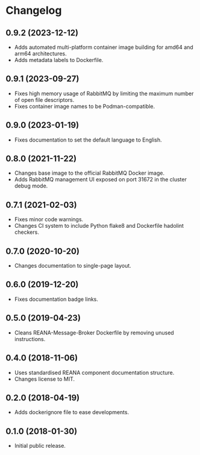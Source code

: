 # Changelog

## 0.9.2 (2023-12-12)

- Adds automated multi-platform container image building for amd64 and arm64 architectures.
- Adds metadata labels to Dockerfile.

## 0.9.1 (2023-09-27)

- Fixes high memory usage of RabbitMQ by limiting the maximum number of open file descriptors.
- Fixes container image names to be Podman-compatible.

## 0.9.0 (2023-01-19)

- Fixes documentation to set the default language to English.

## 0.8.0 (2021-11-22)

- Changes base image to the official RabbitMQ Docker image.
- Adds RabbitMQ management UI exposed on port 31672 in the cluster debug mode.

## 0.7.1 (2021-02-03)

- Fixes minor code warnings.
- Changes CI system to include Python flake8 and Dockerfile hadolint checkers.

## 0.7.0 (2020-10-20)

- Changes documentation to single-page layout.

## 0.6.0 (2019-12-20)

- Fixes documentation badge links.

## 0.5.0 (2019-04-23)

- Cleans REANA-Message-Broker Dockerfile by removing unused instructions.

## 0.4.0 (2018-11-06)

- Uses standardised REANA component documentation structure.
- Changes license to MIT.

## 0.2.0 (2018-04-19)

- Adds dockerignore file to ease developments.

## 0.1.0 (2018-01-30)

- Initial public release.

